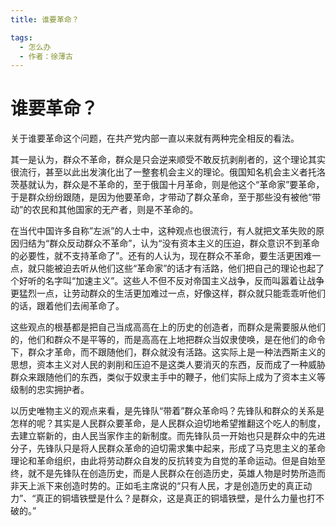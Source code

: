 ```yaml
---
title: 谁要革命？

tags:
  - 怎么办
  - 作者：徐薄古
---
```

# 谁要革命？

关于谁要革命这个问题，在共产党内部一直以来就有两种完全相反的看法。

其一是认为，群众不革命，群众是只会逆来顺受不敢反抗剥削者的，这个理论其实很流行，甚至以此出发演化出了一整套机会主义的理论。俄国知名机会主义者托洛茨基就认为，群众是不革命的，至于俄国十月革命，则是他这个“革命家”要革命，于是群众纷纷跟随，是因为他要革命，才带动了群众革命，至于那些没有被他“带动”的农民和其他国家的无产者，则是不革命的。

在当代中国许多自称”左派”的人士中，这种观点也很流行，有人就把文革失败的原因归结为“群众反动群众不革命”，认为“没有资本主义的压迫，群众意识不到革命的必要性，就不支持革命了”。还有的人认为，现在群众不革命，要生活更困难一点，就只能被迫去听从他们这些“革命家”的话才有活路，他们把自己的理论也起了个好听的名字叫“加速主义”。这些人不但不反对帝国主义战争，反而叫嚣着让战争更猛烈一点，让劳动群众的生活更加难过一点，好像这样，群众就只能乖乖听他们的话，跟着他们去闹革命了。

这些观点的根基都是把自己当成高高在上的历史的创造者，而群众是需要服从他们的，他们和群众不是平等的，而是高高在上地把群众当奴隶使唤，是在他们的命令下，群众才革命，而不跟随他们，群众就没有活路。这实际上是一种法西斯主义的思想，资本主义对人民的剥削和压迫不是这类人要消灭的东西，反而成了一种威胁群众来跟随他们的东西，类似于奴隶主手中的鞭子，他们实际上成为了资本主义等级制的忠实拥护者。

以历史唯物主义的观点来看，是先锋队“带着”群众革命吗？先锋队和群众的关系是怎样的呢？其实是人民群众要革命，是人民群众迫切地希望推翻这个吃人的制度，去建立崭新的，由人民当家作主的新制度。而先锋队员一开始也只是群众中的先进分子，先锋队只是将人民群众革命的迫切需求集中起来，形成了马克思主义的革命理论和革命组织，由此将劳动群众自发的反抗转变为自觉的革命运动。但是自始至终，就不是先锋队在创造历史，而是人民群众在创造历史，英雄人物是时势所造而非天上派下来创造时势的。正如毛主席说的“只有人民，才是创造历史的真正动力”、“真正的铜墙铁壁是什么？是群众，这是真正的铜墙铁壁，是什么力量也打不破的。”